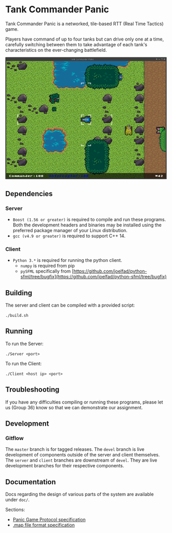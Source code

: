# Tank Commander Panic

Tank Commander Panic is a networked, tile-based RTT (Real Time Tactics) game.

Players have command of up to four tanks but can drive only one at a time,
carefully switching between them to take advantage of each tank's
characteristics on the ever-changing battlefield.

![Screenshot](doc/img/screenshot.png)


## Dependencies

### Server
- `Boost (1.56 or greater)` is required to compile and run these programs. Both
the development headers and binaries may be installed using the preferred
package manager of your Linux distribution.
- `gcc (v4.9 or greater)` is required to support C++ 14.

### Client
- `Python 3.*` is required for running the python client.
    - `numpy` is required from pip
    - `pySFML` specifically from [https://github.com/joelfad/python-sfml/tree/bugfix](https://github.com/joelfad/python-sfml/tree/bugfix)


## Building

The server and client can be compiled with a provided script:

`./build.sh`


## Running
To run the Server:

`./Server <port>`

To run the Client:

`./Client <host ip> <port>`


## Troubleshooting

If you have any difficulties compiling or running these programs, please let us
(Group 36) know so that we can demonstrate our assignment.


## Development

### Gitflow

The `master` branch is for tagged releases. The `devel` branch is live
development of components outside of the server and client themselves. The
`server` and `client` branches are downstream of `devel`. They are live
development branches for their respective components.


## Documentation

Docs regarding the design of various parts of the system are available under `doc/`.

Sections:

- [Panic Game Protocol specification](doc/panic_game_protocol.md)
- [.map file format specification](doc/map_file_format.md)

